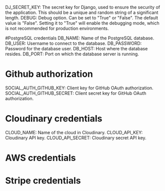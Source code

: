 DJ_SECRET_KEY: The secret key for Django, used to ensure the security of the application. This should be a unique and random string of a significant length.
DEBUG: Debug option. Can be set to "True" or "False". The default value is "False". Setting it to "True" will enable the debugging mode, which is not recommended for production environments.

#PostgreSQL credentials
DB_NAME: Name of the PostgreSQL database.
DB_USER: Username to connect to the database.
DB_PASSWORD: Password for the database user.
DB_HOST: Host where the database resides.
DB_PORT: Port on which the database server is running.

# Github authorization
SOCIAL_AUTH_GITHUB_KEY: Client key for GitHub OAuth authorization.
SOCIAL_AUTH_GITHUB_SECRET: Client secret key for GitHub OAuth authorization.

# Cloudinary credentials
CLOUD_NAME: Name of the cloud in Cloudinary.
CLOUD_API_KEY: Cloudinary API key.
CLOUD_API_SECRET: Cloudinary secret API key.

# AWS credentials

# Stripe credentials